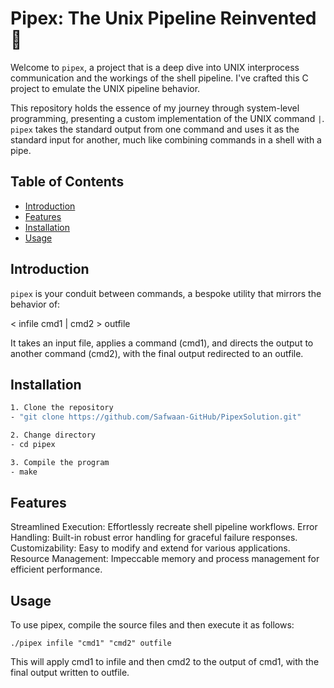 # Pipex: The Unix Pipeline Reinvented 🚀

Welcome to `pipex`, a project that is a deep dive into UNIX interprocess communication and the workings of the shell pipeline. I've crafted this C project to emulate the UNIX pipeline behavior.

This repository holds the essence of my journey through system-level programming, presenting a custom implementation of the UNIX command `|`. `pipex` takes the standard output from one command and uses it as the standard input for another, much like combining commands in a shell with a pipe.

## Table of Contents
- [Introduction](#introduction)
- [Features](#features)
- [Installation](#installation)
- [Usage](#usage)

## Introduction

`pipex` is your conduit between commands, a bespoke utility that mirrors the behavior of:

< infile cmd1 | cmd2 > outfile

It takes an input file, applies a command (cmd1), and directs the output to another command (cmd2), with the final output redirected to an outfile.

## Installation

```bash
1. Clone the repository
- "git clone https://github.com/Safwaan-GitHub/PipexSolution.git"

2. Change directory
- cd pipex

3. Compile the program
- make
```

## Features

Streamlined Execution: Effortlessly recreate shell pipeline workflows.
Error Handling: Built-in robust error handling for graceful failure responses.
Customizability: Easy to modify and extend for various applications.
Resource Management: Impeccable memory and process management for efficient performance.

## Usage

To use pipex, compile the source files and then execute it as follows:
```
./pipex infile "cmd1" "cmd2" outfile
```
This will apply cmd1 to infile and then cmd2 to the output of cmd1, with the final output written to outfile.

